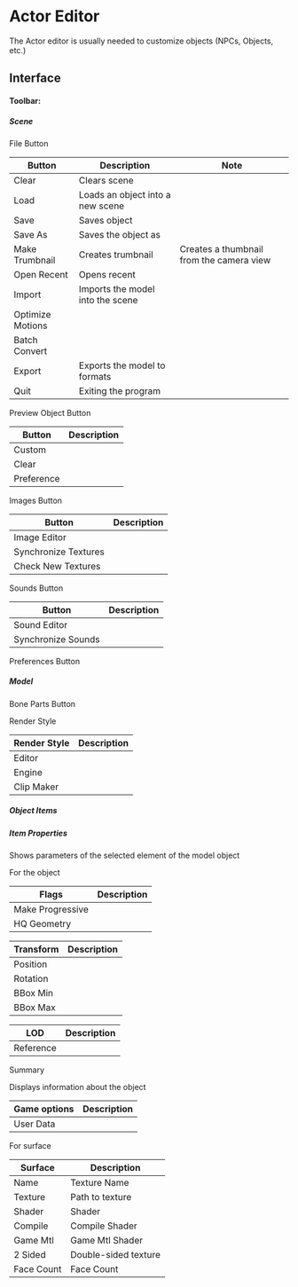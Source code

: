 # Actor Editor

The Actor editor is usually needed to customize objects (NPCs, Objects, etc.)

## Interface

#### Toolbar:

##### Scene

File Button

| Button | Description | Note |
---|---|---|
| Clear | Clears scene |  |
| Load | Loads an object into a new scene |  |
| Save | Saves object |  |
| Save As | Saves the object as |  |
| Make Trumbnail | Creates trumbnail | Creates a thumbnail from the camera view |
| Open Recent | Opens recent |  |
| Import | Imports the model into the scene |  |
| Optimize Motions |  |  |
| Batch Convert |  |  |
| Export | Exports the model to formats  |  |
| Quit | Exiting the program |  |

Preview Object Button

| Button | Description |
---|---|
| Custom |  |
| Clear |  |
| Preference |  |

Images Button

| Button | Description |
---|---|
| Image Editor |  |
| Synchronize Textures |  |
| Check New Textures |  |

Sounds Button

| Button | Description |
---|---|
| Sound Editor |  |
| Synchronize Sounds |  |

Preferences Button

##### Model

Bone Parts Button

Render Style

| Render Style | Description |
---|---|
| Editor |  |
| Engine |  |
| Clip Maker |  |

##### Object Items



##### Item Properties

Shows parameters of the selected element of the model object

For the object

| Flags | Description |
---|---|
| Make Progressive |  |
| HQ Geometry |  |

| Transform | Description |
---|---|
| Position |  |
| Rotation |  |
| BBox Min |  |
| BBox Max |  |

| LOD | Description |
---|---|
| Reference |  |

Summary

Displays information about the object

| Game options | Description |
---|---|
| User Data |  |

For surface

| Surface | Description |
---|---|
| Name | Texture Name |
| Texture | Path to texture |
| Shader | Shader |
| Compile | Compile Shader |
| Game Mtl | Game Mtl Shader |
| 2 Sided | Double-sided texture |
| Face Count | Face Count |